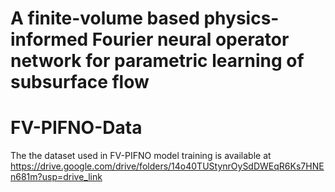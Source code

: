# A finite-volume based physics-informed Fourier neural operator network for parametric learning of subsurface flow

# FV-PIFNO-Data
 The the dataset used in FV-PIFNO model training is available at https://drive.google.com/drive/folders/14o40TUStynrOySdDWEqR6Ks7HNEn681m?usp=drive_link
